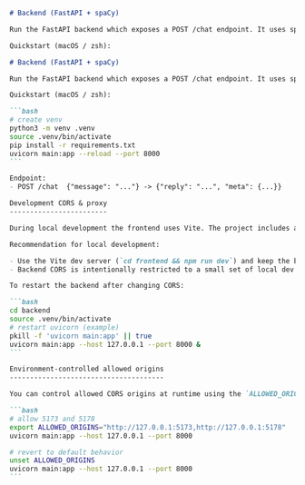 ````markdown
# Backend (FastAPI + spaCy)

Run the FastAPI backend which exposes a POST /chat endpoint. It uses spaCy to do simple NLP processing and returns a mocked assistant reply.

Quickstart (macOS / zsh):

# Backend (FastAPI + spaCy)

Run the FastAPI backend which exposes a POST /chat endpoint. It uses spaCy to do simple NLP processing and returns a mocked assistant reply.

Quickstart (macOS / zsh):

```bash
# create venv
python3 -m venv .venv
source .venv/bin/activate
pip install -r requirements.txt
uvicorn main:app --reload --port 8000
```

Endpoint:
- POST /chat  {"message": "..."} -> {"reply": "...", "meta": {...}}

Development CORS & proxy
------------------------

During local development the frontend uses Vite. The project includes a Vite dev proxy (see `frontend/vite.config.ts`) which forwards requests for `/slang` and `/chat` to the backend at `http://127.0.0.1:8000`.

Recommendation for local development:

- Use the Vite dev server (`cd frontend && npm run dev`) and keep the backend running at `127.0.0.1:8000`. The dev proxy makes API calls same-origin so CORS is not required.
- Backend CORS is intentionally restricted to a small set of local dev origins in `main.py`. If you add new dev ports, update the `allow_origins` list or use an environment-driven configuration.

To restart the backend after changing CORS:

```bash
cd backend
source .venv/bin/activate
# restart uvicorn (example)
pkill -f 'uvicorn main:app' || true
uvicorn main:app --host 127.0.0.1 --port 8000 &
```

Environment-controlled allowed origins
--------------------------------------

You can control allowed CORS origins at runtime using the `ALLOWED_ORIGINS` environment variable (comma-separated). Example (zsh/bash):

```bash
# allow 5173 and 5178
export ALLOWED_ORIGINS="http://127.0.0.1:5173,http://127.0.0.1:5178"
uvicorn main:app --host 127.0.0.1 --port 8000

# revert to default behavior
unset ALLOWED_ORIGINS
uvicorn main:app --host 127.0.0.1 --port 8000
```

